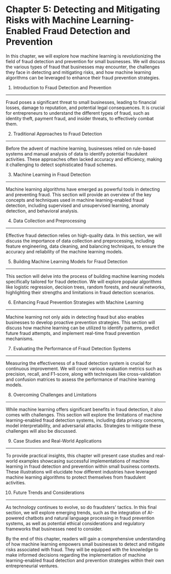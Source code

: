 Chapter 5: Detecting and Mitigating Risks with Machine Learning-Enabled Fraud Detection and Prevention
======================================================================================================

In this chapter, we will explore how machine learning is revolutionizing the field of fraud detection and prevention for small businesses. We will discuss the various types of fraud that businesses may encounter, the challenges they face in detecting and mitigating risks, and how machine learning algorithms can be leveraged to enhance their fraud prevention strategies.

1. Introduction to Fraud Detection and Prevention
-------------------------------------------------

Fraud poses a significant threat to small businesses, leading to financial losses, damage to reputation, and potential legal consequences. It is crucial for entrepreneurs to understand the different types of fraud, such as identity theft, payment fraud, and insider threats, to effectively combat them.

2. Traditional Approaches to Fraud Detection
--------------------------------------------

Before the advent of machine learning, businesses relied on rule-based systems and manual analysis of data to identify potential fraudulent activities. These approaches often lacked accuracy and efficiency, making it challenging to detect sophisticated fraud schemes.

3. Machine Learning in Fraud Detection
--------------------------------------

Machine learning algorithms have emerged as powerful tools in detecting and preventing fraud. This section will provide an overview of the key concepts and techniques used in machine learning-enabled fraud detection, including supervised and unsupervised learning, anomaly detection, and behavioral analysis.

4. Data Collection and Preprocessing
------------------------------------

Effective fraud detection relies on high-quality data. In this section, we will discuss the importance of data collection and preprocessing, including feature engineering, data cleaning, and balancing techniques, to ensure the accuracy and reliability of the machine learning models.

5. Building Machine Learning Models for Fraud Detection
-------------------------------------------------------

This section will delve into the process of building machine learning models specifically tailored for fraud detection. We will explore popular algorithms like logistic regression, decision trees, random forests, and neural networks, highlighting their strengths and limitations in fraud detection scenarios.

6. Enhancing Fraud Prevention Strategies with Machine Learning
--------------------------------------------------------------

Machine learning not only aids in detecting fraud but also enables businesses to develop proactive prevention strategies. This section will discuss how machine learning can be utilized to identify patterns, predict future fraud attempts, and implement real-time fraud prevention mechanisms.

7. Evaluating the Performance of Fraud Detection Systems
--------------------------------------------------------

Measuring the effectiveness of a fraud detection system is crucial for continuous improvement. We will cover various evaluation metrics such as precision, recall, and F1-score, along with techniques like cross-validation and confusion matrices to assess the performance of machine learning models.

8. Overcoming Challenges and Limitations
----------------------------------------

While machine learning offers significant benefits in fraud detection, it also comes with challenges. This section will explore the limitations of machine learning-enabled fraud detection systems, including data privacy concerns, model interpretability, and adversarial attacks. Strategies to mitigate these challenges will also be discussed.

9. Case Studies and Real-World Applications
-------------------------------------------

To provide practical insights, this chapter will present case studies and real-world examples showcasing successful implementations of machine learning in fraud detection and prevention within small business contexts. These illustrations will elucidate how different industries have leveraged machine learning algorithms to protect themselves from fraudulent activities.

10. Future Trends and Considerations
------------------------------------

As technology continues to evolve, so do fraudsters' tactics. In this final section, we will explore emerging trends, such as the integration of AI-powered chatbots and natural language processing in fraud prevention systems, as well as potential ethical considerations and regulatory frameworks that businesses need to consider.

By the end of this chapter, readers will gain a comprehensive understanding of how machine learning empowers small businesses to detect and mitigate risks associated with fraud. They will be equipped with the knowledge to make informed decisions regarding the implementation of machine learning-enabled fraud detection and prevention strategies within their own entrepreneurial ventures.
